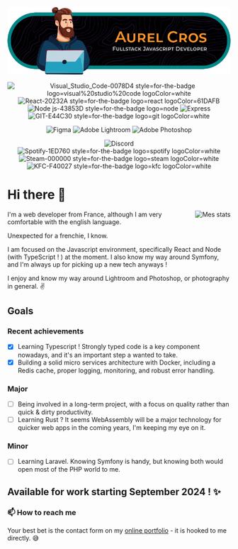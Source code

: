 <div align="center">

![Bannière](https://github.com/Aurel-Cros/Aurel-Cros/blob/main/github-header-image.png)

![Visual_Studio_Code-0078D4 style=for-the-badge logo=visual%20studio%20code logoColor=white](https://github.com/Aurel-Cros/Aurel-Cros/assets/100714646/63c1b913-dae1-4614-a94f-2351192a5d87)
![React-20232A style=for-the-badge logo=react logoColor=61DAFB](https://github.com/Aurel-Cros/Aurel-Cros/assets/100714646/8fbd95e2-ca74-48b6-986d-d4b97dc30945)
![Node js-43853D style=for-the-badge logo=node](https://github.com/Aurel-Cros/Aurel-Cros/assets/100714646/dfb86577-bb70-436e-8feb-c969008903ff)
![Express](https://github.com/Aurel-Cros/Aurel-Cros/assets/100714646/36732ec5-2348-4caf-a0c5-0fa4bc5c65f6)
![GIT-E44C30 style=for-the-badge logo=git logoColor=white](https://github.com/Aurel-Cros/Aurel-Cros/assets/100714646/deb7c74c-e4a5-4500-97ca-22fbf4e5a450)

![Figma](https://img.shields.io/badge/figma-%23F24E1E.svg?style=for-the-badge&logo=figma&logoColor=white)
![Adobe Lightroom](https://img.shields.io/badge/Adobe%20Lightroom-31A8FF.svg?style=for-the-badge&logo=Adobe%20Lightroom&logoColor=white)
![Adobe Photoshop](https://img.shields.io/badge/adobe%20photoshop-%2331A8FF.svg?style=for-the-badge&logo=adobe%20photoshop&logoColor=white)
<!-- ![Adobe Illustrator](https://img.shields.io/badge/adobe%20illustrator-%23FF9A00.svg?style=for-the-badge&logo=adobe%20illustrator&logoColor=white) -->

![Discord](https://img.shields.io/badge/Discord-%235865F2.svg?style=for-the-badge&logo=discord&logoColor=white)
![Spotify-1ED760 style=for-the-badge logo=spotify logoColor=white](https://github.com/Aurel-Cros/Aurel-Cros/assets/100714646/c413758d-e57b-4df1-9dc0-942e31d2c45f)
![Steam-000000 style=for-the-badge logo=steam logoColor=white](https://github.com/Aurel-Cros/Aurel-Cros/assets/100714646/2510b89b-c821-435c-898e-4b8a24b3822f)
![KFC-F40027 style=for-the-badge logo=kfc logoColor=white](https://github.com/Aurel-Cros/Aurel-Cros/assets/100714646/9f0c755e-d5cc-4493-ab3c-9a6845d6bace)

  
</div>

# Hi there 👋

<img src="https://github-readme-stats.vercel.app/api/top-langs/?username=Aurel-Cros&layout=donut&theme=nightowl&bg_color=90,011627,042f4f" alt="Mes stats" align="right" />

I'm a web developer from France, although I am very comfortable with the english language. 

Unexpected for a frenchie, I know.

I am focused on the Javascript environment, specifically React and Node (with TypeScript ! ) at the moment. I also know my way around Symfony, and I'm always up for picking up a new tech anyways !

I enjoy and know my way around Lightroom and Photoshop, or photography in general. :v:

## Goals

### Recent achievements

- [x] Learning Typescript ! Strongly typed code is a key component nowadays, and it's an important step a wanted to take.
- [x] Building a solid micro services architecture with Docker, including a Redis cache, proper logging, monitoring, and robust error handling.

### Major

- [ ] Being involved in a long-term project, with a focus on quality rather than quick & dirty productivity.
- [ ] Learning Rust ? It seems WebAssembly will be a major technology for quicker web apps in the coming years, I'm keeping my eye on it.

### Minor 

- [ ] Learning Laravel. Knowing Symfony is handy, but knowing both would open most of the PHP world to me.

## Available for work starting September 2024 ! ✨

### 📫 How to reach me

Your best bet is the contact form on my [online portfolio](https://aurelien-cros.fr) - it is hooked to me directly. 😅

<!--
**Aurel-Cros/Aurel-Cros** is a ✨ _special_ ✨ repository because its `README.md` (this file) appears on your GitHub profile.

Here are some ideas to get you started:

- 🔭 I’m currently working on ...
- 🌱 I’m currently learning ...
- 👯 I’m looking to collaborate on ...
- 🤔 I’m looking for help with ...
- 💬 Ask me about ...
- 📫 How to reach me: ...
- 😄 Pronouns: ...
- ⚡ Fun fact: ...
-->
